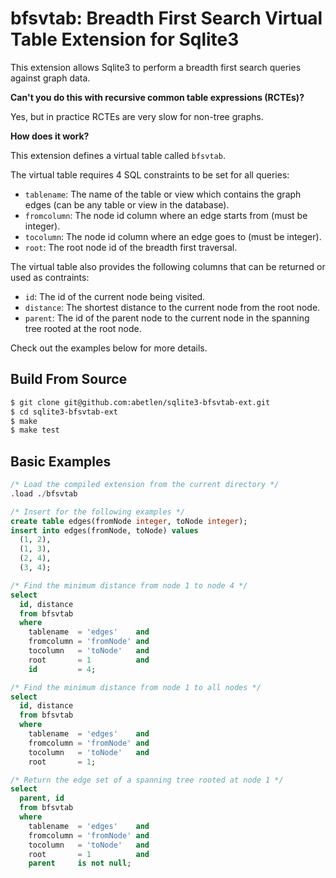 # bfsvtab: Breadth First Search Virtual Table Extension for Sqlite3

This extension allows Sqlite3 to perform a breadth first search queries against graph data.

**Can't you do this with recursive common table expressions (RCTEs)?**

Yes, but in practice RCTEs are very slow for non-tree graphs.

**How does it work?**

This extension defines a virtual table called `bfsvtab`.

The virtual table requires 4 SQL constraints to be set for all queries:
- `tablename`: The name of the table or view which contains the graph edges (can be any table or view in the database).
- `fromcolumn`: The node id column where an edge starts from (must be integer).
- `tocolumn`: The node id column where an edge goes to (must be integer).
- `root`: The root node id of the breadth first traversal.

The virtual table also provides the following columns that can be returned or used as contraints:
- `id`: The id of the current node being visited.
- `distance`: The shortest distance to the current node from the root node.
- `parent`: The id of the parent node to the current node in the spanning tree rooted at the root node.

Check out the examples below for more details.

## Build From Source

```bash
$ git clone git@github.com:abetlen/sqlite3-bfsvtab-ext.git
$ cd sqlite3-bfsvtab-ext
$ make
$ make test
```

## Basic Examples

```sql
/* Load the compiled extension from the current directory */
.load ./bfsvtab

/* Insert for the following examples */
create table edges(fromNode integer, toNode integer);
insert into edges(fromNode, toNode) values
  (1, 2),
  (1, 3),
  (2, 4),
  (3, 4);

/* Find the minimum distance from node 1 to node 4 */
select 
  id, distance 
  from bfsvtab 
  where 
    tablename  = 'edges'    and
    fromcolumn = 'fromNode' and
    tocolumn   = 'toNode'   and
    root       = 1          and
    id         = 4;

/* Find the minimum distance from node 1 to all nodes */
select 
  id, distance
  from bfsvtab 
  where 
    tablename  = 'edges'    and
    fromcolumn = 'fromNode' and
    tocolumn   = 'toNode'   and
    root       = 1;

/* Return the edge set of a spanning tree rooted at node 1 */
select 
  parent, id 
  from bfsvtab 
  where 
    tablename  = 'edges'    and
    fromcolumn = 'fromNode' and
    tocolumn   = 'toNode'   and
    root       = 1          and
    parent     is not null;
```
